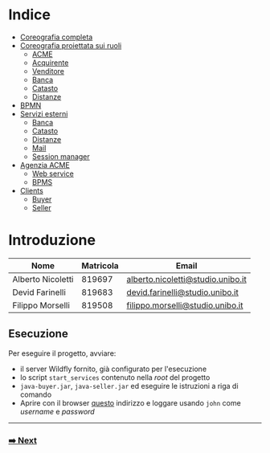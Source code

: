 # Indice

- [Coreografia completa](choreographies/choreography.md)
- [Coreografia proiettata sui ruoli](choreographies/roles.md)
  - [ACME](choreographies/roles.md#acme)
  - [Acquirente](choreographies/roles.md#acquirente)
  - [Venditore](choreographies/roles.md#venditore)
  - [Banca](choreographies/roles.md#banca)
  - [Catasto](choreographies/roles.md#catasto)
  - [Distanze](choreographies/roles.md#distanze)
- [BPMN](#bpmn)
- [Servizi esterni](#servizi-esterni)
  - [Banca](#banca)
  - [Catasto](#catasto)
  - [Distanze](#distanze)
  - [Mail](#mail)
  - [Session manager](#session-manager)
- [Agenzia ACME](#agenzia-acme)
  - [Web service](#web-service)
  - [BPMS](#bpms)
- [Clients](#clients)
  - [Buyer](#buyer)
  - [Seller](#seller)

# Introduzione

| Nome              | Matricola | Email                             |
| ----------------- | --------- | --------------------------------- |
| Alberto Nicoletti | 819697    | alberto.nicoletti@studio.unibo.it |
| Devid Farinelli   | 819683    | devid.farinelli@studio.unibo.it   |
| Filippo Morselli  | 819508    | filippo.morselli@studio.unibo.it  |



## Esecuzione

Per eseguire il progetto, avviare:

- il server Wildfly fornito, già configurato per l'esecuzione
- lo script `start_services` contenuto nella *root* del progetto
- `java-buyer.jar`,  `java-seller.jar` ed eseguire le istruzioni a riga di comando
- Aprire con il browser [questo](http://localhost:8080/camunda/app/welcome/default/#/welcome) indirizzo e loggare usando `john` come *username* e *password*

------
### [**➡️ Next**](choreographies/choreography.md)